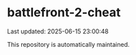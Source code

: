 # battlefront-2-cheat

Last updated: 2025-06-15 23:00:48

This repository is automatically maintained.

